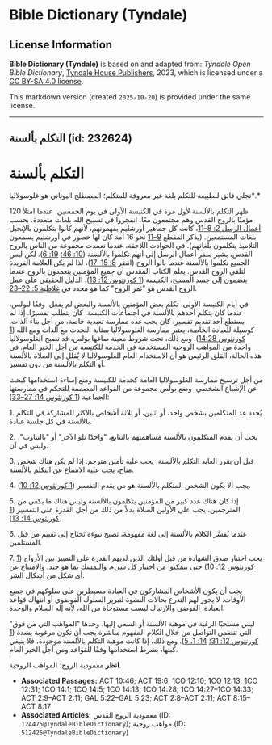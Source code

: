 # Bible Dictionary (Tyndale)

## License Information

**Bible Dictionary (Tyndale)** is based on and adapted from: _Tyndale Open Bible Dictionary_, [Tyndale House Publishers](https://tyndaleopenresources.com/), 2023, which is licensed under a [CC BY-SA 4.0 license](https://creativecommons.org/licenses/by-sa/4.0/legalcode.en).

This markdown version (created `2025-10-20`) is provided under the same license.



--------------------------------

## التكلم بألسنة (id: 232624)

التكلم بألسنة
=============

تجلي فائق للطبيعة للتكلم بلغة غير معروفة للمتكلم؛ المصطلح اليوناني هو غلوسولاليا*.*

ظهر التكلم بالألسنة لأول مرة في الكنيسة الأولى في يوم الخمسين، عندما امتلأ 120 مؤمنًا بالروح القدس وهم مجتمعون معًا. انفجروا في تسبيح الله بلغات متعددة. بحسب [أعمال الرسل 2: 8–11](https://ref.ly/Acts2:8-Acts2:11)، كانت كل جماهير أورشليم يفهمونهم، لأنهم كانوا يتكلمون بالإنجيل بلغات المستمعين. (يذكر المقطع [9–11](https://ref.ly/Acts2:9-Acts2:11) نحو 16 أمة كان لها حضور في أورشليم يسمعون التلاميذ يتكلمون بلغاتهم). في الحوادث اللاحقة، عندما تعمدت مجموعة من الناس بالروح القدس، يشير سفر أعمال الرسل إلى أنهم تكلموا بالألسنة ([10: 46؛](https://ref.ly/Acts10:46) [19: 6](https://ref.ly/Acts19:6)). لكن ليس الجميع تكلموا بالألسنة عندما نالوا الروح (انظر [8: 15–17](https://ref.ly/Acts8:15-Acts8:17))، لذا لم يكن **ال**علامة الفريدة لتلقي الروح القدس. يعلم الكتاب المقدس أن جميع المؤمنين يتعمدون بالروح عندما ينضمون إلى جسد المسيح، الكنيسة ([1 كورنثوس 12: 13](https://ref.ly/1Cor12:13)). الدليل الحقيقي على عمل الروح القدس هو "ثمر الروح" كما هو محدد في [غلاطية 5: 22–23](https://ref.ly/Gal5:22-Gal5:23).

في أيام الكنيسة الأولى، تكلم بعض المؤمنين بالألسنة والبعض لم يفعل. وفقًا لبولس، عندما كان يتكلم أحدهم بالألسنة في اجتماعات الكنيسة، كان يتطلب تفسيرًا. إذا لم يستطع أحد تقديم تفسير، كان يجب عده ممارسة تعبدية خاصة، من أجل بناء الذات. كوسيلة للعبادة الخاصة، يعتبر ممارسة الغلوسولاليا بمثابة التحدث مع الذات ومع الله ([1 كورنثوس 14:28](https://ref.ly/1Cor14:28)). ومع ذلك، تحت شروط معينة صاغها بولس، قد تصبح الغلوسولاليا واحدة من المواهب الروحية المستخدمة في الخدمة للكنيسة من أجل الخير العام. في هذه الحالة، القلق الرئيس هو أن الاستخدام العام للغلوسولاليا لا يُقلل إلى الصلاة بالألسنة أو التكلم بالألسنة من دون تفسير.

من أجل ترسيخ ممارسة الغلوسولاليا العامة كخدمة للكنيسة ومنع إساءة استخدامها كبحث عن الإشباع الشخصي، وضع بولس مجموعة من القواعد المصممة للتحكم في ممارستها الجماعية ([1 كورنثوس 14: 27–33](https://ref.ly/1Cor14:27-1Cor14:33)):

1\. يُحدد عد المتكلمين بشخص واحد، أو اثنين، أو ثلاثة أشخاص بالأكثر للمشاركة في التكلم بالألسنة في كل جلسة عبادة.

2\. يجب أن يقدم المتكلمون بالألسنة مساهمتهم بالتتابع، "واحدًا تلو الآخر" أو "بالتناوب"، وليس في آن.

3\. قبل أن يقرر العابد التكلم بالألسنة، يجب عليه تأمين مترجم. إذا لم يكن هناك شخص متاح، يجب عليه الامتناع عن التكلم بالألسنة.

4\. يجب ألا يكون الشخص المتكلم بالألسنة هو من يقدم التفسير ([1 كورنثوس 12: 10](https://ref.ly/1Cor12:10)).

5\. إذا كان هناك عدد كبير من المؤمنين يتكلمون بالألسنة وليس هناك ما يكفي من المترجمين، يجب على الأولين الصلاة بدلاً من ذلك من أجل القدرة على التفسير ([1 كورنثوس 14: 13](https://ref.ly/1Cor14:13)).

6\. عندما يُفسَّر الكلام بالألسنة إلى لغة مفهومة، تصبح نبوءة تحتاج إلى تقييم من قبل المستلمين.

7\. يجب اختبار صدق الشهادة من قبل أولئك الذين لديهم القدرة على التمييز بين الأرواح ([1 كورنثوس 12: 10](https://ref.ly/1Cor12:10)) حتى يتمكنوا من اختبار كل شيء، والتمسك بما هو جيد، والامتناع عن أي شكل من أشكال الشر.

يجب أن يكون الأشخاص المشاركون في العبادة مسيطرين على سلوكهم في جميع الأوقات. لا يجوز لهم التذرع بحالات النشوة لتبرير السلوك الفوضوي أو انتهاك قواعد العبادة. الفوضى والارتباك ليست مستوحاة من الله، لأنه إله السلام والوحدة.

ليس مستحبًا الرغبة في موهبة الألسنة أو السعي إليها. وحدها "المواهب التي من فوق" التي تتضمن التواصل من خلال الكلام المفهوم مباشرة يجب أن تكون مرغوبة بشدة ([1 كورنثوس 12: 31؛](https://ref.ly/1Cor12:31) [14: 1، 5](https://ref.ly/1Cor14:1)). ومع ذلك، إذا كانت موهبة التكلم بالألسنة موجودة، فلا ينبغي كبتها، بشرط استخدامها وفقًا للقواعد ومن أجل الخير العام.

**انظر** معمودية الروح؛ المواهب الروحية.

* **Associated Passages:** ACT 10:46; ACT 19:6; 1CO 12:10; 1CO 12:13; 1CO 12:31; 1CO 14:1; 1CO 14:5; 1CO 14:13; 1CO 14:28; 1CO 14:27–1CO 14:33; ACT 2:9–ACT 2:11; GAL 5:22–GAL 5:23; ACT 2:8–ACT 2:11; ACT 8:15–ACT 8:17
* **Associated Articles:** معمودية الروح القدس (ID: `124475@TyndaleBibleDictionary`); مواهب روحية (ID: `512425@TyndaleBibleDictionary`)

